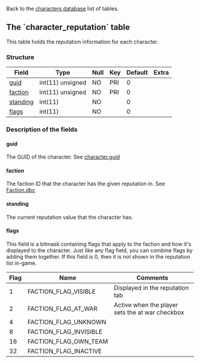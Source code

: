 Back to the [characters database](charactersdb_struct) list of tables.

The \`character\_reputation\` table
-----------------------------------

This table holds the reputation information for each character.

### Structure

| **Field**                                 | **Type**         | **Null** | **Key** | **Default** | **Extra** |
|-------------------------------------------|------------------|----------|---------|-------------|-----------|
| [guid](Character_reputation#guid)         | int(11) unsigned | NO       | PRI     | 0           |           |
| [faction](Character_reputation#faction)   | int(11) unsigned | NO       | PRI     | 0           |           |
| [standing](Character_reputation#standing) | int(11)          | NO       |         | 0           |           |
| [flags](Character_reputation#flags)       | int(11)          | NO       |         | 0           |           |

### Description of the fields

#### guid

The GUID of the character. See [character.guid](character#guid)

#### faction

The faction ID that the character has the given reputation in. See [Faction.dbc](Faction.dbc)

#### standing

The current reputation value that the character has.

#### flags

This field is a bitmask containing flags that apply to the faction and how it's displayed to the character. Just like any flag field, you can combine flags by adding them together. If this field is 0, then it is not shown in the reputation list in-game.

| Flag | Name                     | Comments                                        |
|------|--------------------------|-------------------------------------------------|
| 1    | FACTION\_FLAG\_VISIBLE   | Displayed in the reputation tab                 |
| 2    | FACTION\_FLAG\_AT\_WAR   | Active when the player sets the at war checkbox |
| 4    | FACTION\_FLAG\_UNKNOWN   |                                                 |
| 8    | FACTION\_FLAG\_INVISIBLE |                                                 |
| 16   | FACTION\_FLAG\_OWN\_TEAM |                                                 |
| 32   | FACTION\_FLAG\_INACTIVE  |                                                 |


